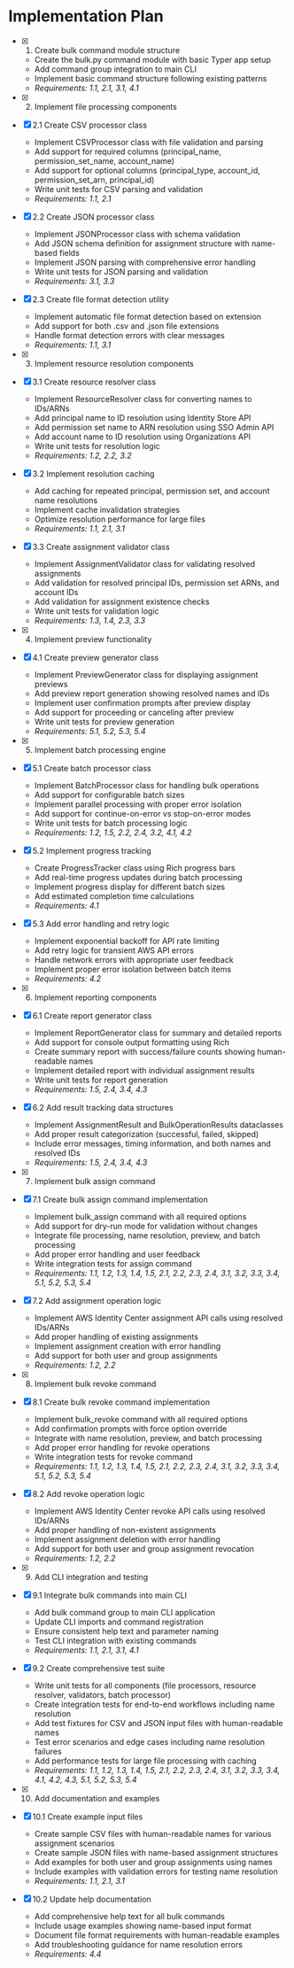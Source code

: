 # Implementation Plan

- [x] 1. Create bulk command module structure
  - Create the bulk.py command module with basic Typer app setup
  - Add command group integration to main CLI
  - Implement basic command structure following existing patterns
  - _Requirements: 1.1, 2.1, 3.1, 4.1_

- [x] 2. Implement file processing components
- [x] 2.1 Create CSV processor class
  - Implement CSVProcessor class with file validation and parsing
  - Add support for required columns (principal_name, permission_set_name, account_name)
  - Add support for optional columns (principal_type, account_id, permission_set_arn, principal_id)
  - Write unit tests for CSV parsing and validation
  - _Requirements: 1.1, 2.1_

- [x] 2.2 Create JSON processor class
  - Implement JSONProcessor class with schema validation
  - Add JSON schema definition for assignment structure with name-based fields
  - Implement JSON parsing with comprehensive error handling
  - Write unit tests for JSON parsing and validation
  - _Requirements: 3.1, 3.3_

- [x] 2.3 Create file format detection utility
  - Implement automatic file format detection based on extension
  - Add support for both .csv and .json file extensions
  - Handle format detection errors with clear messages
  - _Requirements: 1.1, 3.1_

- [x] 3. Implement resource resolution components
- [x] 3.1 Create resource resolver class
  - Implement ResourceResolver class for converting names to IDs/ARNs
  - Add principal name to ID resolution using Identity Store API
  - Add permission set name to ARN resolution using SSO Admin API
  - Add account name to ID resolution using Organizations API
  - Write unit tests for resolution logic
  - _Requirements: 1.2, 2.2, 3.2_

- [x] 3.2 Implement resolution caching
  - Add caching for repeated principal, permission set, and account name resolutions
  - Implement cache invalidation strategies
  - Optimize resolution performance for large files
  - _Requirements: 1.1, 2.1, 3.1_

- [x] 3.3 Create assignment validator class
  - Implement AssignmentValidator class for validating resolved assignments
  - Add validation for resolved principal IDs, permission set ARNs, and account IDs
  - Add validation for assignment existence checks
  - Write unit tests for validation logic
  - _Requirements: 1.3, 1.4, 2.3, 3.3_

- [x] 4. Implement preview functionality
- [x] 4.1 Create preview generator class
  - Implement PreviewGenerator class for displaying assignment previews
  - Add preview report generation showing resolved names and IDs
  - Implement user confirmation prompts after preview display
  - Add support for proceeding or canceling after preview
  - Write unit tests for preview generation
  - _Requirements: 5.1, 5.2, 5.3, 5.4_

- [x] 5. Implement batch processing engine
- [x] 5.1 Create batch processor class
  - Implement BatchProcessor class for handling bulk operations
  - Add support for configurable batch sizes
  - Implement parallel processing with proper error isolation
  - Add support for continue-on-error vs stop-on-error modes
  - Write unit tests for batch processing logic
  - _Requirements: 1.2, 1.5, 2.2, 2.4, 3.2, 4.1, 4.2_

- [x] 5.2 Implement progress tracking
  - Create ProgressTracker class using Rich progress bars
  - Add real-time progress updates during batch processing
  - Implement progress display for different batch sizes
  - Add estimated completion time calculations
  - _Requirements: 4.1_

- [x] 5.3 Add error handling and retry logic
  - Implement exponential backoff for API rate limiting
  - Add retry logic for transient AWS API errors
  - Handle network errors with appropriate user feedback
  - Implement proper error isolation between batch items
  - _Requirements: 4.2_

- [x] 6. Implement reporting components
- [x] 6.1 Create report generator class
  - Implement ReportGenerator class for summary and detailed reports
  - Add support for console output formatting using Rich
  - Create summary report with success/failure counts showing human-readable names
  - Implement detailed report with individual assignment results
  - Write unit tests for report generation
  - _Requirements: 1.5, 2.4, 3.4, 4.3_

- [x] 6.2 Add result tracking data structures
  - Implement AssignmentResult and BulkOperationResults dataclasses
  - Add proper result categorization (successful, failed, skipped)
  - Include error messages, timing information, and both names and resolved IDs
  - _Requirements: 1.5, 2.4, 3.4, 4.3_

- [x] 7. Implement bulk assign command
- [x] 7.1 Create bulk assign command implementation
  - Implement bulk_assign command with all required options
  - Add support for dry-run mode for validation without changes
  - Integrate file processing, name resolution, preview, and batch processing
  - Add proper error handling and user feedback
  - Write integration tests for assign command
  - _Requirements: 1.1, 1.2, 1.3, 1.4, 1.5, 2.1, 2.2, 2.3, 2.4, 3.1, 3.2, 3.3, 3.4, 5.1, 5.2, 5.3, 5.4_

- [x] 7.2 Add assignment operation logic
  - Implement AWS Identity Center assignment API calls using resolved IDs/ARNs
  - Add proper handling of existing assignments
  - Implement assignment creation with error handling
  - Add support for both user and group assignments
  - _Requirements: 1.2, 2.2_

- [x] 8. Implement bulk revoke command
- [x] 8.1 Create bulk revoke command implementation
  - Implement bulk_revoke command with all required options
  - Add confirmation prompts with force option override
  - Integrate with name resolution, preview, and batch processing
  - Add proper error handling for revoke operations
  - Write integration tests for revoke command
  - _Requirements: 1.1, 1.2, 1.3, 1.4, 1.5, 2.1, 2.2, 2.3, 2.4, 3.1, 3.2, 3.3, 3.4, 5.1, 5.2, 5.3, 5.4_

- [x] 8.2 Add revoke operation logic
  - Implement AWS Identity Center revoke API calls using resolved IDs/ARNs
  - Add proper handling of non-existent assignments
  - Implement assignment deletion with error handling
  - Add support for both user and group assignment revocation
  - _Requirements: 1.2, 2.2_

- [x] 9. Add CLI integration and testing
- [x] 9.1 Integrate bulk commands into main CLI
  - Add bulk command group to main CLI application
  - Update CLI imports and command registration
  - Ensure consistent help text and parameter naming
  - Test CLI integration with existing commands
  - _Requirements: 1.1, 2.1, 3.1, 4.1_

- [x] 9.2 Create comprehensive test suite
  - Write unit tests for all components (file processors, resource resolver, validators, batch processor)
  - Create integration tests for end-to-end workflows including name resolution
  - Add test fixtures for CSV and JSON input files with human-readable names
  - Test error scenarios and edge cases including name resolution failures
  - Add performance tests for large file processing with caching
  - _Requirements: 1.1, 1.2, 1.3, 1.4, 1.5, 2.1, 2.2, 2.3, 2.4, 3.1, 3.2, 3.3, 3.4, 4.1, 4.2, 4.3, 5.1, 5.2, 5.3, 5.4_

- [x] 10. Add documentation and examples
- [x] 10.1 Create example input files
  - Create sample CSV files with human-readable names for various assignment scenarios
  - Create sample JSON files with name-based assignment structures
  - Add examples for both user and group assignments using names
  - Include examples with validation errors for testing name resolution
  - _Requirements: 1.1, 2.1, 3.1_

- [x] 10.2 Update help documentation
  - Add comprehensive help text for all bulk commands
  - Include usage examples showing name-based input format
  - Document file format requirements with human-readable examples
  - Add troubleshooting guidance for name resolution errors
  - _Requirements: 4.4_